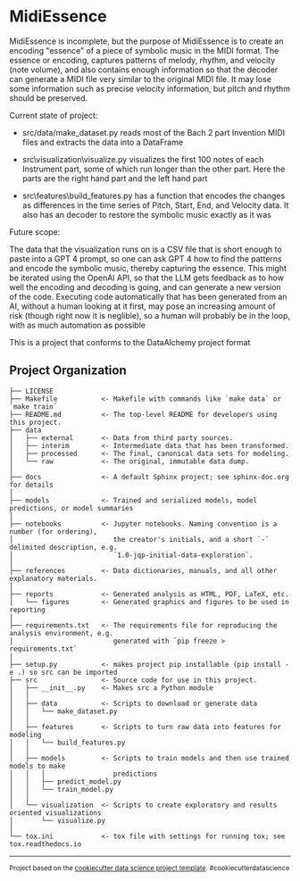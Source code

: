 MidiEssence
==============================


MidiEssence is incomplete, but the purpose of MidiEssence is to create an encoding "essence" of a piece of symbolic music in the MIDI format.  The essence or encoding, captures patterns of melody, rhythm, and velocity (note volume), and also contains enough information so that the decoder can generate a MIDI file very similar to the original MIDI file.  It may lose some information such as precise velocity information, but pitch and rhythm should be preserved.

Current state of project:
- src/data/make_dataset.py reads most of the Bach 2 part Invention MIDI files and extracts the data into a DataFrame

- src\visualization\visualize.py visualizes the first 100 notes of each Instrument part, some of which run longer than the other part.  Here the parts are the right hand part and the left hand part

- src\features\build_features.py has a function that encodes the changes as differences in the time series of Pitch, Start, End, and Velocity data.  It also has an decoder to restore the symbolic music exactly as it was

Future scope:

The data that the visualization runs on is a CSV file that is short enough to paste into a GPT 4 prompt, so one can ask GPT 4 how to find the patterns and encode the symbolic music, thereby capturing the essence.  This might be iterated using the OpenAI API, so that the LLM gets feedback as to how well the encoding and decoding is going, and can generate a new version of the code.  Executing code automatically that has been generated from an AI, without a human looking at it first, may pose an increasing amount of risk (though right now it is neglible), so a human will probably be in the loop, with as much automation as possible



This is a project that conforms to the DataAlchemy project format

Project Organization
------------

    ├── LICENSE
    ├── Makefile           <- Makefile with commands like `make data` or `make train`
    ├── README.md          <- The top-level README for developers using this project.
    ├── data
    │   ├── external       <- Data from third party sources.
    │   ├── interim        <- Intermediate data that has been transformed.
    │   ├── processed      <- The final, canonical data sets for modeling.
    │   └── raw            <- The original, immutable data dump.
    │
    ├── docs               <- A default Sphinx project; see sphinx-doc.org for details
    │
    ├── models             <- Trained and serialized models, model predictions, or model summaries
    │
    ├── notebooks          <- Jupyter notebooks. Naming convention is a number (for ordering),
    │                         the creator's initials, and a short `-` delimited description, e.g.
    │                         `1.0-jqp-initial-data-exploration`.
    │
    ├── references         <- Data dictionaries, manuals, and all other explanatory materials.
    │
    ├── reports            <- Generated analysis as HTML, PDF, LaTeX, etc.
    │   └── figures        <- Generated graphics and figures to be used in reporting
    │
    ├── requirements.txt   <- The requirements file for reproducing the analysis environment, e.g.
    │                         generated with `pip freeze > requirements.txt`
    │
    ├── setup.py           <- makes project pip installable (pip install -e .) so src can be imported
    ├── src                <- Source code for use in this project.
    │   ├── __init__.py    <- Makes src a Python module
    │   │
    │   ├── data           <- Scripts to download or generate data
    │   │   └── make_dataset.py
    │   │
    │   ├── features       <- Scripts to turn raw data into features for modeling
    │   │   └── build_features.py
    │   │
    │   ├── models         <- Scripts to train models and then use trained models to make
    │   │   │                 predictions
    │   │   ├── predict_model.py
    │   │   └── train_model.py
    │   │
    │   └── visualization  <- Scripts to create exploratory and results oriented visualizations
    │       └── visualize.py
    │
    └── tox.ini            <- tox file with settings for running tox; see tox.readthedocs.io


--------

<p><small>Project based on the <a target="_blank" href="https://drivendata.github.io/cookiecutter-data-science/">cookiecutter data science project template</a>. #cookiecutterdatascience</small></p>
